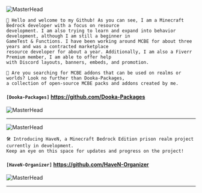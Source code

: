 <div align="left">

![MasterHead](https://media.discordapp.net/attachments/1050591171921072130/1051245397928054834/68747470733a2f2f6d656469612e646973636f72646170702e6e65742f6174746163686d656e74732f313035303539313137313932313037323133302f313035313036363637353433303136363532382f556e7469746c6564342e706e673f77696474683d3133353626_2.png)<br>
```info
👋 Hello and welcome to my Github! As you can see, I am a Minecraft Bedrock developer with a focus on resource 
development. I am also trying to learn and expand into behavior development, although I am still a beginner in 
GameTest & Functions. I have been working around MCBE for about three years and was a contracted marketplace 
resource developer for about a year. Additionally, I am also a Fiverr Premium member, I am able to offer help 
with Discord layouts, banners, embeds, and promotion.
```
```info
📄 Are you searching for MCBE addons that can be used on realms or worlds? Look no further than Dooka-Packages, 
a collection of open-source MCBE packs and addons created by me.
```
#### ` [Dooka-Packages] ` https://github.com/Dooka-Packages


![MasterHead](https://media.discordapp.net/attachments/1050591171921072130/1051245398288769084/68747470733a2f2f6d656469612e646973636f72646170702e6e65742f6174746163686d656e74732f313035303539313137313932313037323133302f313035313036363637353433303136363532382f556e7469746c6564342e706e673f77696474683d3133353626_1.png)
--- ---
![MasterHead](https://media.discordapp.net/attachments/1050591171921072130/1051957785602043904/68747470733a2f2f6d656469612e646973636f72646170702e6e65742f6174746163686d656e74732f3937303231313138313935383636303132372f313031313033363538343433363536343030392f6769745f62616e6e65722e706e673f77696474683d31333331266865.png)<br>
```info
🛠️ Introducing HaveN, a Minecraft Bedrock Edition prison realm project currently in development. 
Keep an eye on this space for updates and progress on the project!
``` 
#### ` [HaveN-Organizer] ` https://github.com/HaveN-Organizer
![MasterHead](https://media.discordapp.net/attachments/1050591171921072130/1051246793188442162/68747470733a2f2f6d656469612e646973636f72646170702e6e65742f6174746163686d656e74732f313035303539313137313932313037323133302f313035313036363333333935303931343538302f556e7469746c65645f332e706e673f77696474683d31333536_3.png)
--- ---
</div>
